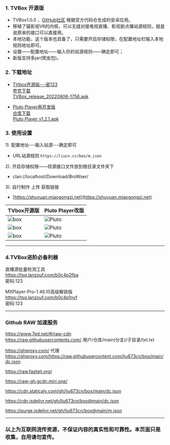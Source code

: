 ### 1. TVBox 开源版
- TVBox1.0.0 ，[GitHub社区](https://github.com/CatVodTVOfficial/TVBoxOSC) 根据官方代码仓生成的安卓应用。  
- 移植了猫影视V6的内核，可以无缝对接电视直播、影视剧点播站源规则，就是说原来的接口可以直接用。  
- 本地功能，这个版本也具备了，只需要开启存储权限，在配置地址栏输入本地规则地址即可。  
- 设置——配置地址——输入你的站源规则——确定即可；  
- 新版支持多jar(爬虫包)。
### 2. 下载地址
 - [TVbox开源版---密123](https://tsq.lanzouf.com/b0c4nr91c#123)       
   [夸克下载](https://pan.quark.cn/s/4990bab723a1)        
   [TVBox_release_20220806-1756.apk](https://liucn.lanzouv.com/ipnRI097meoh)

 - [Pluto Player再开发版](https://pan.quark.cn/s/d5d888f3e25d)        
   [仓库下载](https://github.com/pluto-player/updates)      
   [Pluto Player v1.2.1.apk](https://liucn.lanzouv.com/iqsfK097mesb)

### 3. 使用设置  
1). 配置地址---输入站源---确定即可  
- URL站源规则 `https://liucn.cc/box/m.json`  

2). 开启存储权限——将源接口文件放到根目录文件夹下  
- clan://localhost/Download/BroWser/  

3). 自行制作 上传 获取链接
- [https://shuyuan.miaogongzi.net](https://shuyuan.miaogongzi.net)   

TVbox开源版 |Pluto Player改版
---------|---------
![box](https://liu673cn.github.io/box/sub/img/box01.jpg) | ![Pluto](https://liu673cn.github.io/box/sub/img/Pluto01.jpg)
![box](https://liu673cn.github.io/box/sub/img/box02.jpg) | ![Pluto](https://liu673cn.github.io/box/sub/img/Pluto02.jpg)
![box](https://liu673cn.github.io/box/sub/img/box03.jpg) | ![Pluto](https://liu673cn.github.io/box/sub/img/Pluto03.jpg)

------
### 4.TVBox进阶必备利器
直播源批量检测工具  
https://tsq.lanzouf.com/b0c4p2fba  
密码:123  

MXPlayer-Pro-1.46.10高级解锁版  
https://tsq.lanzouf.com/b0c4p1nyf  
密码:123  

------
### Github RAW 加速服务
https://www.7ed.net/#/raw-cdn  
https://raw.githubusercontents.com/   用户/仓库/main(分支)/子目录/txt.txt

https://ghproxy.com/  代理  
https://ghproxy.com/https://raw.githubusercontent.com/liu673cn/box/main/dc.json

https://raw.fastgit.org/

https://raw-gh.gcdn.mirr.one/

https://cdn.staticaly.com/gh/liu673cn/box/main/dc.json  

https://cdn.jsdelivr.net/gh/liu673cn/box@main/dc.json

https://purge.jsdelivr.net/gh/liu673cn/box@main/m.json

------
### 以上为互联网流传资源，不保证内容的真实性和可靠性。本页面只是收集，自用请勿宣传。

